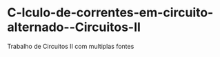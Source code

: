# C-lculo-de-correntes-em-circuito-alternado--Circuitos-II

Trabalho de Circuitos II com multiplas fontes

